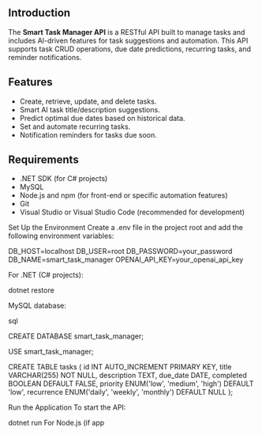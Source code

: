 
## Introduction
The **Smart Task Manager API** is a RESTful API built to manage tasks and includes AI-driven features for task suggestions and automation. This API supports task CRUD operations, due date predictions, recurring tasks, and reminder notifications.

## Features
- Create, retrieve, update, and delete tasks.
- Smart AI task title/description suggestions.
- Predict optimal due dates based on historical data.
- Set and automate recurring tasks.
- Notification reminders for tasks due soon.

## Requirements
- .NET SDK (for C# projects)
- MySQL
- Node.js and npm (for front-end or specific automation features)
- Git
- Visual Studio or Visual Studio Code (recommended for development)

Set Up the Environment
Create a .env file in the project root and add the following environment variables:

DB_HOST=localhost
DB_USER=root
DB_PASSWORD=your_password
DB_NAME=smart_task_manager
OPENAI_API_KEY=your_openai_api_key

For .NET (C# projects):

dotnet restore

MySQL database:

sql

CREATE DATABASE smart_task_manager;

USE smart_task_manager;

CREATE TABLE tasks (
    id INT AUTO_INCREMENT PRIMARY KEY,
    title VARCHAR(255) NOT NULL,
    description TEXT,
    due_date DATE,
    completed BOOLEAN DEFAULT FALSE,
    priority ENUM('low', 'medium', 'high') DEFAULT 'low',
    recurrence ENUM('daily', 'weekly', 'monthly') DEFAULT NULL
);

Run the Application
To start the API:


dotnet run
For Node.js (if app
